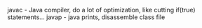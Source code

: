 javac - Java compiler, do a lot of optimization, like cutting if(true) statements...
javap - java prints, disassemble class file